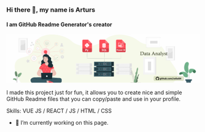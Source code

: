 ### Hi there 👋, my name is Arturs
#### I am GitHub Readme Generator's creator
![I am GitHub Readme Generator's creator](https://github.com/celiaXH/Chelseahuang/blob/main/github_header.png)

I made this project just for fun, it allows you to create nice and simple GitHub Readme files that you can copy/paste and use in your profile.

Skills: VUE JS / REACT / JS / HTML / CSS

- 🔭 I’m currently working on this page. 




